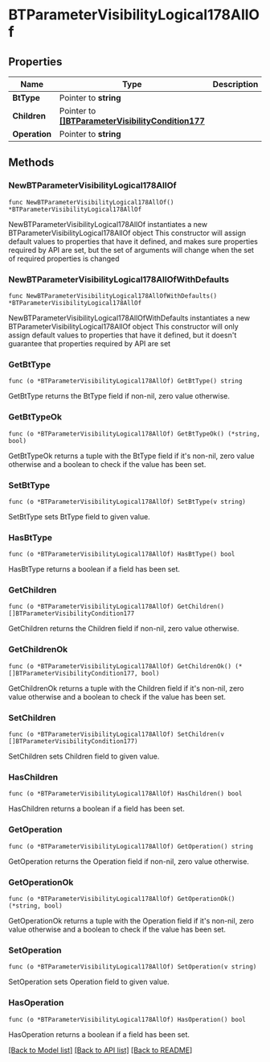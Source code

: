 # BTParameterVisibilityLogical178AllOf

## Properties

Name | Type | Description | Notes
------------ | ------------- | ------------- | -------------
**BtType** | Pointer to **string** |  | [optional] 
**Children** | Pointer to [**[]BTParameterVisibilityCondition177**](BTParameterVisibilityCondition-177.md) |  | [optional] 
**Operation** | Pointer to **string** |  | [optional] 

## Methods

### NewBTParameterVisibilityLogical178AllOf

`func NewBTParameterVisibilityLogical178AllOf() *BTParameterVisibilityLogical178AllOf`

NewBTParameterVisibilityLogical178AllOf instantiates a new BTParameterVisibilityLogical178AllOf object
This constructor will assign default values to properties that have it defined,
and makes sure properties required by API are set, but the set of arguments
will change when the set of required properties is changed

### NewBTParameterVisibilityLogical178AllOfWithDefaults

`func NewBTParameterVisibilityLogical178AllOfWithDefaults() *BTParameterVisibilityLogical178AllOf`

NewBTParameterVisibilityLogical178AllOfWithDefaults instantiates a new BTParameterVisibilityLogical178AllOf object
This constructor will only assign default values to properties that have it defined,
but it doesn't guarantee that properties required by API are set

### GetBtType

`func (o *BTParameterVisibilityLogical178AllOf) GetBtType() string`

GetBtType returns the BtType field if non-nil, zero value otherwise.

### GetBtTypeOk

`func (o *BTParameterVisibilityLogical178AllOf) GetBtTypeOk() (*string, bool)`

GetBtTypeOk returns a tuple with the BtType field if it's non-nil, zero value otherwise
and a boolean to check if the value has been set.

### SetBtType

`func (o *BTParameterVisibilityLogical178AllOf) SetBtType(v string)`

SetBtType sets BtType field to given value.

### HasBtType

`func (o *BTParameterVisibilityLogical178AllOf) HasBtType() bool`

HasBtType returns a boolean if a field has been set.

### GetChildren

`func (o *BTParameterVisibilityLogical178AllOf) GetChildren() []BTParameterVisibilityCondition177`

GetChildren returns the Children field if non-nil, zero value otherwise.

### GetChildrenOk

`func (o *BTParameterVisibilityLogical178AllOf) GetChildrenOk() (*[]BTParameterVisibilityCondition177, bool)`

GetChildrenOk returns a tuple with the Children field if it's non-nil, zero value otherwise
and a boolean to check if the value has been set.

### SetChildren

`func (o *BTParameterVisibilityLogical178AllOf) SetChildren(v []BTParameterVisibilityCondition177)`

SetChildren sets Children field to given value.

### HasChildren

`func (o *BTParameterVisibilityLogical178AllOf) HasChildren() bool`

HasChildren returns a boolean if a field has been set.

### GetOperation

`func (o *BTParameterVisibilityLogical178AllOf) GetOperation() string`

GetOperation returns the Operation field if non-nil, zero value otherwise.

### GetOperationOk

`func (o *BTParameterVisibilityLogical178AllOf) GetOperationOk() (*string, bool)`

GetOperationOk returns a tuple with the Operation field if it's non-nil, zero value otherwise
and a boolean to check if the value has been set.

### SetOperation

`func (o *BTParameterVisibilityLogical178AllOf) SetOperation(v string)`

SetOperation sets Operation field to given value.

### HasOperation

`func (o *BTParameterVisibilityLogical178AllOf) HasOperation() bool`

HasOperation returns a boolean if a field has been set.


[[Back to Model list]](../README.md#documentation-for-models) [[Back to API list]](../README.md#documentation-for-api-endpoints) [[Back to README]](../README.md)


